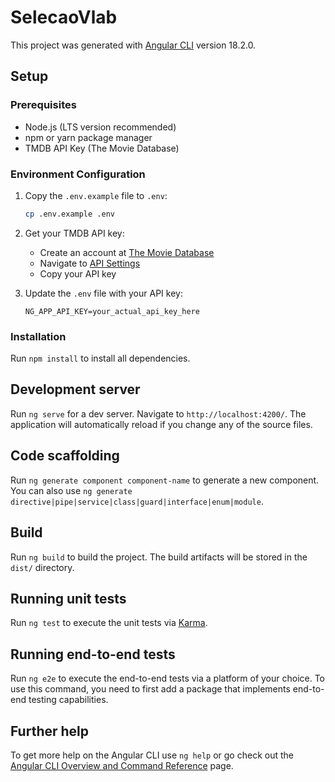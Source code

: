 # SelecaoVlab

This project was generated with [Angular CLI](https://github.com/angular/angular-cli) version 18.2.0.

## Setup

### Prerequisites

- Node.js (LTS version recommended)
- npm or yarn package manager
- TMDB API Key (The Movie Database)

### Environment Configuration

1. Copy the `.env.example` file to `.env`:
   ```bash
   cp .env.example .env
   ```

2. Get your TMDB API key:
   - Create an account at [The Movie Database](https://www.themoviedb.org/)
   - Navigate to [API Settings](https://www.themoviedb.org/settings/api)
   - Copy your API key

3. Update the `.env` file with your API key:
   ```
   NG_APP_API_KEY=your_actual_api_key_here
   ```

### Installation

Run `npm install` to install all dependencies.

## Development server

Run `ng serve` for a dev server. Navigate to `http://localhost:4200/`. The application will automatically reload if you change any of the source files.

## Code scaffolding

Run `ng generate component component-name` to generate a new component. You can also use `ng generate directive|pipe|service|class|guard|interface|enum|module`.

## Build

Run `ng build` to build the project. The build artifacts will be stored in the `dist/` directory.

## Running unit tests

Run `ng test` to execute the unit tests via [Karma](https://karma-runner.github.io).

## Running end-to-end tests

Run `ng e2e` to execute the end-to-end tests via a platform of your choice. To use this command, you need to first add a package that implements end-to-end testing capabilities.

## Further help

To get more help on the Angular CLI use `ng help` or go check out the [Angular CLI Overview and Command Reference](https://angular.dev/tools/cli) page.
